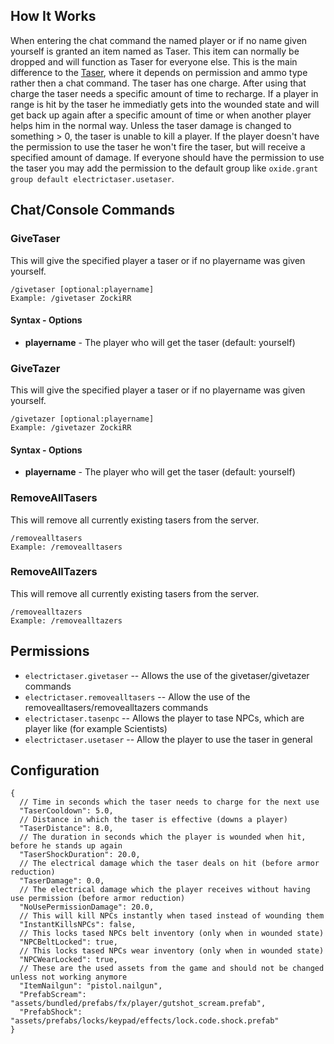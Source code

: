 ## How It Works
When entering the chat command the named player or if no name given yourself is granted an item named as Taser. This item can normally be dropped and will function as Taser for everyone else. This is the main difference to the [Taser](https://umod.org/plugins/taser), where it depends on permission and ammo type rather then a chat command.
The taser has one charge. After using that charge the taser needs a specific amount of time to recharge. If a player in range is hit by the taser he immediatly gets into the wounded state and will get back up again after a specific amount of time or when another player helps him in the normal way. Unless the taser damage is changed to something > 0, the taser is unable to kill a player. If the player doesn't have the permission to use the taser he won't fire the taser, but will receive a specified amount of damage. If everyone should have the permission to use the taser you may add the permission to the default group like `oxide.grant group default electrictaser.usetaser`.

## Chat/Console Commands
### GiveTaser
This will give the specified player a taser or if no playername was given yourself.
```
/givetaser [optional:playername]
Example: /givetaser ZockiRR
```
#### Syntax - Options
 - **playername** - The player who will get the taser (default: yourself)

### GiveTazer
This will give the specified player a taser or if no playername was given yourself.
```
/givetazer [optional:playername]
Example: /givetazer ZockiRR
```
#### Syntax - Options
 - **playername** - The player who will get the taser (default: yourself)

### RemoveAllTasers
This will remove all currently existing tasers from the server.
```
/removealltasers
Example: /removealltasers
```

### RemoveAllTazers
This will remove all currently existing tasers from the server.
```
/removealltazers
Example: /removealltazers
```

## Permissions
 - `electrictaser.givetaser` -- Allows the use of the givetaser/givetazer commands 
 - `electrictaser.removealltasers` --  Allow the use of the removealltasers/removealltazers commands
 - `electrictaser.tasenpc` -- Allows the player to tase NPCs, which are player like (for example Scientists)
 - `electrictaser.usetaser` -- Allow the player to use the taser in general

## Configuration
```
{
  // Time in seconds which the taser needs to charge for the next use
  "TaserCooldown": 5.0,
  // Distance in which the taser is effective (downs a player)
  "TaserDistance": 8.0,
  // The duration in seconds which the player is wounded when hit, before he stands up again
  "TaserShockDuration": 20.0,
  // The electrical damage which the taser deals on hit (before armor reduction)
  "TaserDamage": 0.0,
  // The electrical damage which the player receives without having use permission (before armor reduction)
  "NoUsePermissionDamage": 20.0,
  // This will kill NPCs instantly when tased instead of wounding them
  "InstantKillsNPCs": false,
  // This locks tased NPCs belt inventory (only when in wounded state)
  "NPCBeltLocked": true,
  // This locks tased NPCs wear inventory (only when in wounded state)
  "NPCWearLocked": true,
  // These are the used assets from the game and should not be changed unless not working anymore
  "ItemNailgun": "pistol.nailgun",
  "PrefabScream": "assets/bundled/prefabs/fx/player/gutshot_scream.prefab",
  "PrefabShock": "assets/prefabs/locks/keypad/effects/lock.code.shock.prefab"
}
```
